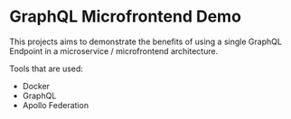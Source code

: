 # GraphQL Microfrontend Demo

This projects aims to demonstrate the benefits of using a single GraphQL Endpoint in a microservice / microfrontend architecture.

Tools that are used:
- Docker
- GraphQL
- Apollo Federation